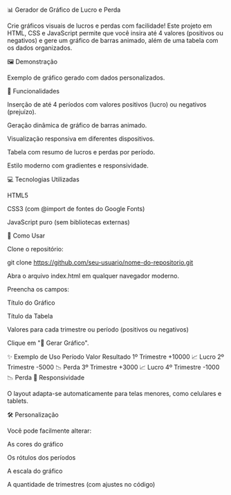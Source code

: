 📊 Gerador de Gráfico de Lucro e Perda

Crie gráficos visuais de lucros e perdas com facilidade! Este projeto em HTML, CSS e JavaScript permite que você insira até 4 valores (positivos ou negativos) e gere um gráfico de barras animado, além de uma tabela com os dados organizados.

🖼️ Demonstração

Exemplo de gráfico gerado com dados personalizados.

🚀 Funcionalidades

Inserção de até 4 períodos com valores positivos (lucro) ou negativos (prejuízo).

Geração dinâmica de gráfico de barras animado.

Visualização responsiva em diferentes dispositivos.

Tabela com resumo de lucros e perdas por período.

Estilo moderno com gradientes e responsividade.

💻 Tecnologias Utilizadas

HTML5

CSS3 (com @import de fontes do Google Fonts)

JavaScript puro (sem bibliotecas externas)

📂 Como Usar

Clone o repositório:

git clone https://github.com/seu-usuario/nome-do-repositorio.git


Abra o arquivo index.html em qualquer navegador moderno.

Preencha os campos:

Título do Gráfico

Título da Tabela

Valores para cada trimestre ou período (positivos ou negativos)

Clique em "🚀 Gerar Gráfico".

✨ Exemplo de Uso
Período	Valor	Resultado
1º Trimestre	+10000	📈 Lucro
2º Trimestre	-5000	📉 Perda
3º Trimestre	+3000	📈 Lucro
4º Trimestre	-1000	📉 Perda
📱 Responsividade

O layout adapta-se automaticamente para telas menores, como celulares e tablets.

🛠️ Personalização

Você pode facilmente alterar:

As cores do gráfico

Os rótulos dos períodos

A escala do gráfico

A quantidade de trimestres (com ajustes no código)
